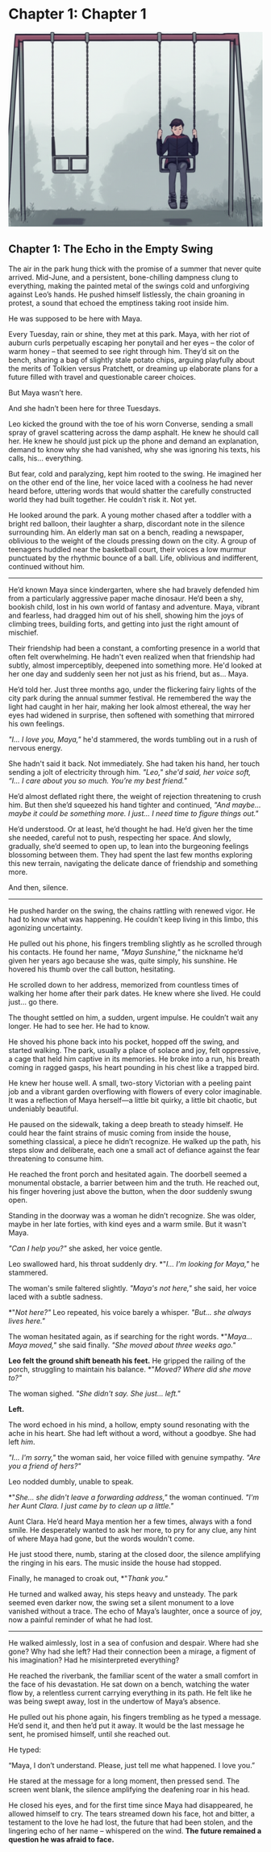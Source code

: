 # Chapter 1: Chapter 1

![Chapter 1 Illustration: Chapter 1](illustrations\chapter_01_chapter_1_20250504_102135.png)

## Chapter 1: The Echo in the Empty Swing

The air in the park hung thick with the promise of a summer that never quite arrived. Mid-June, and a persistent, bone-chilling dampness clung to everything, making the painted metal of the swings cold and unforgiving against Leo’s hands. He pushed himself listlessly, the chain groaning in protest, a sound that echoed the emptiness taking root inside him.

He was supposed to be here with Maya.

Every Tuesday, rain or shine, they met at this park. Maya, with her riot of auburn curls perpetually escaping her ponytail and her eyes – the color of warm honey – that seemed to see right through him. They’d sit on the bench, sharing a bag of slightly stale potato chips, arguing playfully about the merits of Tolkien versus Pratchett, or dreaming up elaborate plans for a future filled with travel and questionable career choices.

But Maya wasn’t here.

And she hadn’t been here for three Tuesdays.

Leo kicked the ground with the toe of his worn Converse, sending a small spray of gravel scattering across the damp asphalt. He knew he should call her. He knew he should just pick up the phone and demand an explanation, demand to know why she had vanished, why she was ignoring his texts, his calls, his… everything.

But fear, cold and paralyzing, kept him rooted to the swing. He imagined her on the other end of the line, her voice laced with a coolness he had never heard before, uttering words that would shatter the carefully constructed world they had built together. He couldn't risk it. Not yet.

He looked around the park. A young mother chased after a toddler with a bright red balloon, their laughter a sharp, discordant note in the silence surrounding him. An elderly man sat on a bench, reading a newspaper, oblivious to the weight of the clouds pressing down on the city. A group of teenagers huddled near the basketball court, their voices a low murmur punctuated by the rhythmic bounce of a ball. Life, oblivious and indifferent, continued without him.

---

He’d known Maya since kindergarten, where she had bravely defended him from a particularly aggressive paper mache dinosaur. He’d been a shy, bookish child, lost in his own world of fantasy and adventure. Maya, vibrant and fearless, had dragged him out of his shell, showing him the joys of climbing trees, building forts, and getting into just the right amount of mischief.

Their friendship had been a constant, a comforting presence in a world that often felt overwhelming. He hadn't even realized when that friendship had subtly, almost imperceptibly, deepened into something more. He'd looked at her one day and suddenly seen her not just as his friend, but as... Maya.

He’d told her. Just three months ago, under the flickering fairy lights of the city park during the annual summer festival. He remembered the way the light had caught in her hair, making her look almost ethereal, the way her eyes had widened in surprise, then softened with something that mirrored his own feelings.

*"I… I love you, Maya,"* he'd stammered, the words tumbling out in a rush of nervous energy.

She hadn't said it back. Not immediately. She had taken his hand, her touch sending a jolt of electricity through him. *"*Leo,"* she'd said, her voice soft, *“I… I care about you so much. You’re my best friend.*"*

He’d almost deflated right there, the weight of rejection threatening to crush him. But then she’d squeezed his hand tighter and continued, *"*And maybe… maybe it could be something more. I just… I need time to figure things out.*"*

He’d understood. Or at least, he’d thought he had. He’d given her the time she needed, careful not to push, respecting her space. And slowly, gradually, she’d seemed to open up, to lean into the burgeoning feelings blossoming between them. They had spent the last few months exploring this new terrain, navigating the delicate dance of friendship and something more.

And then, silence.

---

He pushed harder on the swing, the chains rattling with renewed vigor. He had to know what was happening. He couldn't keep living in this limbo, this agonizing uncertainty.

He pulled out his phone, his fingers trembling slightly as he scrolled through his contacts. He found her name, *"*Maya Sunshine,*"* the nickname he’d given her years ago because she was, quite simply, his sunshine. He hovered his thumb over the call button, hesitating.

He scrolled down to her address, memorized from countless times of walking her home after their park dates. He knew where she lived. He could just… go there.

The thought settled on him, a sudden, urgent impulse. He couldn’t wait any longer. He had to see her. He had to know.

He shoved his phone back into his pocket, hopped off the swing, and started walking. The park, usually a place of solace and joy, felt oppressive, a cage that held him captive in its memories. He broke into a run, his breath coming in ragged gasps, his heart pounding in his chest like a trapped bird.

He knew her house well. A small, two-story Victorian with a peeling paint job and a vibrant garden overflowing with flowers of every color imaginable. It was a reflection of Maya herself—a little bit quirky, a little bit chaotic, but undeniably beautiful.

He paused on the sidewalk, taking a deep breath to steady himself. He could hear the faint strains of music coming from inside the house, something classical, a piece he didn’t recognize. He walked up the path, his steps slow and deliberate, each one a small act of defiance against the fear threatening to consume him.

He reached the front porch and hesitated again. The doorbell seemed a monumental obstacle, a barrier between him and the truth. He reached out, his finger hovering just above the button, when the door suddenly swung open.

Standing in the doorway was a woman he didn’t recognize. She was older, maybe in her late forties, with kind eyes and a warm smile. But it wasn't Maya.

*"Can I help you?"* she asked, her voice gentle.

Leo swallowed hard, his throat suddenly dry. *"*I… I’m looking for Maya,"* he stammered.

The woman's smile faltered slightly. *"*Maya's not here,*"* she said, her voice laced with a subtle sadness.

*"*Not here?"* Leo repeated, his voice barely a whisper. *"*But… she always lives here.*"*

The woman hesitated again, as if searching for the right words. *"*Maya… Maya moved,"* she said finally. *"*She moved about three weeks ago.*"*

**Leo felt the ground shift beneath his feet.** He gripped the railing of the porch, struggling to maintain his balance. *"*Moved? Where did she move to?"*

The woman sighed. *"*She didn't say. She just… left.*"*

**Left.**

The word echoed in his mind, a hollow, empty sound resonating with the ache in his heart. She had left without a word, without a goodbye. She had left *him*.

*"I… I'm sorry,"* the woman said, her voice filled with genuine sympathy. *"*Are you a friend of hers?*"*

Leo nodded dumbly, unable to speak.

*"*She… she didn't leave a forwarding address,"* the woman continued. *"*I'm her Aunt Clara. I just came by to clean up a little.*"*

Aunt Clara. He’d heard Maya mention her a few times, always with a fond smile. He desperately wanted to ask her more, to pry for any clue, any hint of where Maya had gone, but the words wouldn't come.

He just stood there, numb, staring at the closed door, the silence amplifying the ringing in his ears. The music inside the house had stopped.

Finally, he managed to croak out, *"*Thank you."*

He turned and walked away, his steps heavy and unsteady. The park seemed even darker now, the swing set a silent monument to a love vanished without a trace. The echo of Maya’s laughter, once a source of joy, now a painful reminder of what he had lost.

---

He walked aimlessly, lost in a sea of confusion and despair. Where had she gone? Why had she left? Had their connection been a mirage, a figment of his imagination? Had he misinterpreted everything?

He reached the riverbank, the familiar scent of the water a small comfort in the face of his devastation. He sat down on a bench, watching the water flow by, a relentless current carrying everything in its path. He felt like he was being swept away, lost in the undertow of Maya’s absence.

He pulled out his phone again, his fingers trembling as he typed a message. He’d send it, and then he’d put it away. It would be the last message he sent, he promised himself, until she reached out.

He typed:

“Maya, I don’t understand. Please, just tell me what happened. I love you.”

He stared at the message for a long moment, then pressed send. The screen went blank, the silence amplifying the deafening roar in his head.

He closed his eyes, and for the first time since Maya had disappeared, he allowed himself to cry. The tears streamed down his face, hot and bitter, a testament to the love he had lost, the future that had been stolen, and the lingering echo of her name – whispered on the wind. **The future remained a question he was afraid to face.**